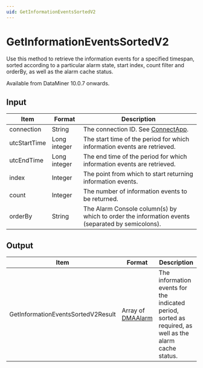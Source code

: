 ```yaml
---
uid: GetInformationEventsSortedV2
---
```


# GetInformationEventsSortedV2

Use this method to retrieve the information events for a specified timespan, sorted according to a particular alarm state, start index, count filter and orderBy, as well as the alarm cache status.

Available from DataMiner 10.0.7 onwards.

## Input

| Item         | Format       | Description                                                                                     |
|--------------|--------------|-------------------------------------------------------------------------------------------------|
| connection   | String       | The connection ID. See [ConnectApp](xref:ConnectApp).                                           |
| utcStartTime | Long integer | The start time of the period for which information events are retrieved.                        |
| utcEndTime   | Long integer | The end time of the period for which information events are retrieved.                          |
| index        | Integer      | The point from which to start returning information events.                                     |
| count        | Integer      | The number of information events to be returned.                                                |
| orderBy      | String       | The Alarm Console column(s) by which to order the information events (separated by semicolons). |

## Output

| Item | Format | Description |
|--|--|--|
| GetInformationEventsSortedV2Result | Array of [DMAAlarm](xref:DMAAlarm) | The information events for the indicated period, sorted as required, as well as the alarm cache status. |
